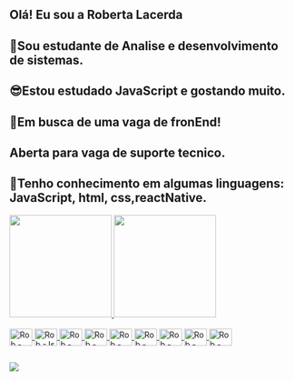 ## Olá! Eu sou a Roberta Lacerda
## 👏Sou estudante de Analise e desenvolvimento de sistemas.
## 😎Estou estudado JavaScript e gostando muito.
## 💋Em busca de uma vaga de fronEnd!
##   Aberta para vaga de suporte tecnico.
## 💖Tenho conhecimento em algumas linguagens: JavaScript, html, css,reactNative.

<div>
  <a href="https://github.com/rob364">
  <img height="180em" src="https://github-readme-stats.vercel.app/api?username=rob364&show_icons=true&theme=dark&include_all_commits=true&count_private=true/">
  <img height="180em" src="https://github-readme-stats.vercel.app/api/top-langs/?username=rob364&layout=compact&langs_count=16&theme=dark/">
</div>

<div style="display: inline_block"><br>
  
  
  <img align="center" alt="Rob -Cplusplus" height="30" width="40" src="https://cdn.jsdelivr.net/gh/devicons/devicon/icons/cplusplus/cplusplus-original.svg">
  <img align="center" alt="Rob -Js" height="30" width="40" src="https://cdn.jsdelivr.net/gh/devicons/devicon/icons/javascript/javascript-original.svg">
  <img align="center" alt="Rob -Java" height="30" width="40" src="https://cdn.jsdelivr.net/gh/devicons/devicon/icons/java/java-plain-wordmark.svg">
  <img align="center" alt="Rob -Java" height="30" width="40" src="https://cdn.jsdelivr.net/gh/devicons/devicon/icons/python/python-original-wordmark.svg">
  <img align="center" alt="Rob -Java" height="30" width="40" src="https://cdn.jsdelivr.net/gh/devicons/devicon/icons/csharp/csharp-original.svg">
  <img align="center" alt="Rob -Java" height="30" width="40" src="https://cdn.jsdelivr.net/gh/devicons/devicon/icons/html5/html5-original-wordmark.svg">
  <img align="center" alt="Rob -Java" height="30" width="40" src="https://cdn.jsdelivr.net/gh/devicons/devicon/icons/css3/css3-original-wordmark.svg">
  <img align="center" alt="Rob -Java" height="30" width="40" src="https://cdn.jsdelivr.net/gh/devicons/devicon/icons/c/c-original.svg">
  <img align="center" alt="Rob -Java" height="30" width="40" src="https://cdn.jsdelivr.net/gh/devicons/devicon/icons/php/php-original.svg">
  
 
</div>
  
##
  
<div> 
  
  <a href="https://www.linkedin.com/in/roberta-lacerda/" target="_blank"><img src="https://img.shields.io/badge/LinkedIn-0077B5?style=for-the-badge&logo=linkedin&logoColor=white" target=_blank></a>
  
</div>
  

